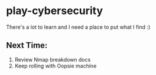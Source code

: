 # play-cybersecurity
There's a lot to learn and I need a place to put what I find :)

## Next Time:
1. Review Nmap breakdown docs
2. Keep rolling with Oopsie machine